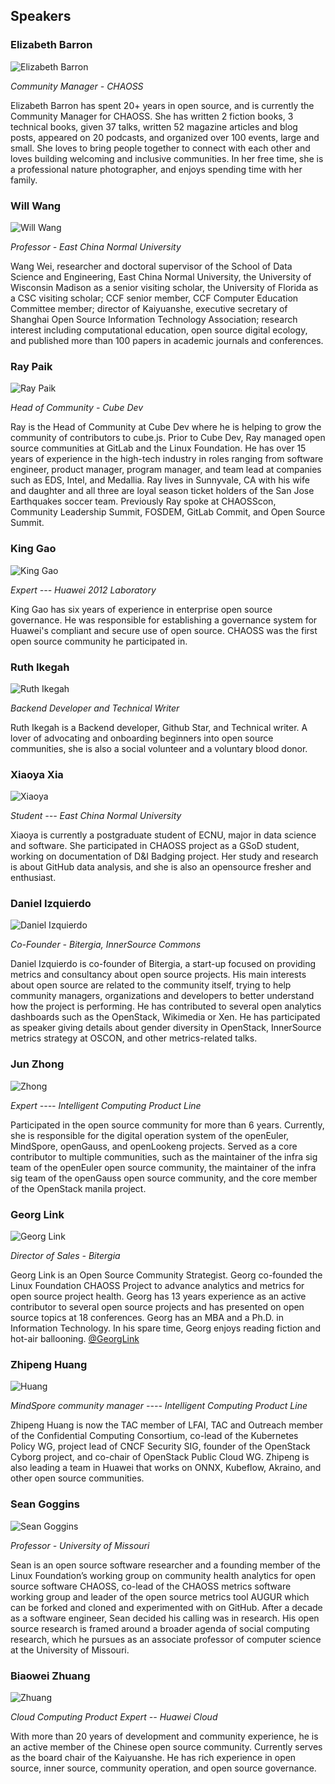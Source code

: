 ## Speakers

### Elizabeth Barron

![Elizabeth Barron](https://chaoss.github.io/website/CHAOSScon/2020-Shanghai-meetup/img/elizabeth_barron.png)

_Community Manager - CHAOSS_

Elizabeth Barron has spent 20+ years in open source, and is currently the Community Manager for CHAOSS. She has written 2 fiction books, 3 technical books, given 37 talks, written 52 magazine articles and blog posts, appeared on 20 podcasts, and organized over 100 events, large and small. She loves to bring people together to connect with each other and loves building welcoming and inclusive communities. In her free time, she is a professional nature photographer, and enjoys spending time with her family.

### Will Wang

![Will Wang](https://chaoss.github.io/website/CHAOSScon/2020-Shanghai-meetup/img/WillWang.png)

_Professor - East China Normal University_

Wang Wei, researcher and doctoral supervisor of the School of Data Science and Engineering, East China Normal University, the University of Wisconsin Madison as a senior visiting scholar, the University of Florida as a CSC visiting scholar; CCF senior member, CCF Computer Education Committee member; director of Kaiyuanshe, executive secretary of Shanghai Open Source Information Technology Association; research interest including computational education, open source digital ecology, and published more than 100 papers in academic journals and conferences.

### Ray Paik

![Ray Paik](https://chaoss.github.io/website/CHAOSScon/2020-Shanghai-meetup/img/RayPaik.png)

_Head of Community - Cube Dev_

Ray is the Head of Community at Cube Dev where he is helping to grow the community of contributors to cube.js. Prior to Cube Dev, Ray managed open source communities at GitLab and the Linux Foundation. He has over 15 years of experience in the high-tech industry in roles ranging from software engineer, product manager, program manager, and team lead at companies such as EDS, Intel, and Medallia. Ray lives in Sunnyvale, CA with his wife and daughter and all three are loyal season ticket holders of the San Jose Earthquakes soccer team. Previously Ray spoke at CHAOSScon, Community Leadership Summit, FOSDEM, GitLab Commit, and Open Source Summit.

### King Gao

![King Gao](https://chaoss.github.io/website/CHAOSScon/2020-Shanghai-meetup/img/King.JPG)

_Expert  --- Huawei 2012 Laboratory_

King Gao has six years of experience in enterprise open source governance. He was responsible for establishing a governance system for Huawei's compliant and secure use of open source. CHAOSS was the first open source community he participated in.

### Ruth Ikegah

![Ruth Ikegah](https://chaoss.github.io/website/CHAOSScon/2020-Shanghai-meetup/img/Ruth_Ikegah.png)

_Backend Developer and Technical Writer_

Ruth Ikegah is a Backend developer, Github Star, and Technical writer.  A lover of advocating and onboarding beginners into open source communities, she is also a social volunteer and a voluntary blood donor.

### Xiaoya Xia

![Xiaoya](https://chaoss.github.io/website/CHAOSScon/2020-Shanghai-meetup/img/Xiaoya.jpg)

_Student  --- East China Normal University_

Xiaoya is currently a postgraduate student of ECNU, major in data science and software. She participated in CHAOSS project as a GSoD student, working on documentation of D&I Badging project. Her study and research is about GitHub data analysis, and she is also an opensource fresher and enthusiast.


### Daniel Izquierdo

![Daniel Izquierdo](https://chaoss.github.io/website/CHAOSScon/2020-Shanghai-meetup/img/DanielIzquierdo.png)

_Co-Founder - Bitergia, InnerSource Commons_

Daniel Izquierdo is co-founder of Bitergia, a start-up focused on providing metrics and consultancy about open source projects. His main interests about open source are related to the community itself, trying to help community managers, organizations and developers to better understand how the project is performing. He has contributed to several open analytics dashboards such as the OpenStack, Wikimedia or Xen. He has participated as speaker giving details about gender diversity in OpenStack, InnerSource metrics strategy at OSCON, and other metrics-related talks.

### Jun Zhong

![Zhong](https://chaoss.github.io/website/CHAOSScon/2020-Shanghai-meetup/img/Zhong.JPG)

_Expert ---- Intelligent Computing Product Line_

Participated in the open source community for more than 6 years. Currently, she is responsible for the digital operation system of the openEuler, MindSpore, openGauss, and openLookeng projects. Served as a core contributor to multiple communities, such as the maintainer of the infra sig team of the openEuler open source community, the maintainer of the infra sig team of the openGauss open source community, and the core member of the OpenStack manila project.

### Georg Link

![Georg Link](https://chaoss.github.io/website/CHAOSScon/2020-Shanghai-meetup/img/GeorgLink.png)

_Director of Sales - Bitergia_

Georg Link is an Open Source Community Strategist. Georg co-founded the Linux Foundation CHAOSS Project to advance analytics and metrics for open source project health. Georg has 13 years experience as an active contributor to several open source projects and has presented on open source topics at 18 conferences. Georg has an MBA and a Ph.D. in Information Technology. In his spare time, Georg enjoys reading fiction and hot-air ballooning. [@GeorgLink](https://twitter.com/georglink)

### Zhipeng Huang

![Huang](https://chaoss.github.io/website/CHAOSScon/2020-Shanghai-meetup/img/Huang.JPG)

_MindSpore community manager ----  Intelligent Computing Product Line_

Zhipeng Huang is now the TAC member of LFAI, TAC and Outreach member of the Confidential Computing Consortium, co-lead of the Kubernetes Policy WG, project lead of CNCF Security SIG, founder of the OpenStack Cyborg project, and co-chair of OpenStack Public Cloud WG. Zhipeng is also leading a team in Huawei that works on ONNX, Kubeflow, Akraino, and other open source communities.


### Sean Goggins

![Sean Goggins](https://chaoss.github.io/website/CHAOSScon/2020-Shanghai-meetup/img/SeanGoggins.png)

_Professor - University of Missouri_

Sean is an open source software researcher and a founding member of the Linux Foundation’s working group on community health analytics for open source software CHAOSS, co-lead of the CHAOSS metrics software working group and leader of the open source metrics tool AUGUR which can be forked and cloned and experimented with on GitHub. After a decade as a software engineer, Sean decided his calling was in research. His open source research is framed around a broader agenda of social computing research, which he pursues as an associate professor of computer science at the University of Missouri.

### Biaowei Zhuang

![Zhuang](https://chaoss.github.io/website/CHAOSScon/2020-Shanghai-meetup/img/Zhuang.JPG)

_Cloud Computing Product Expert -- Huawei Cloud_

With more than 20 years of development and community experience, he is an active member of the Chinese open source community. Currently serves as the board chair of the Kaiyuanshe. He has rich experience in open source, inner source, community operation, and open source governance. 